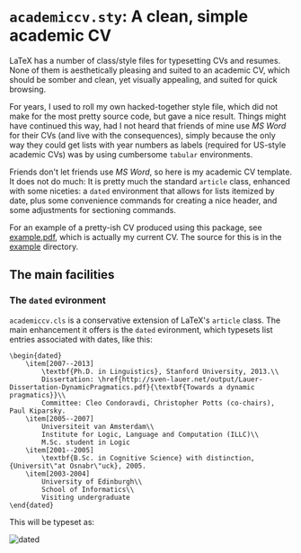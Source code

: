 # `academiccv.sty`: A clean, simple academic CV

LaTeX has a number of class/style files for typesetting CVs and resumes. None
of them is aesthetically pleasing and suited to an academic CV, which should be
somber and clean, yet visually appealing, and suited for quick browsing.

For years, I used to roll my own hacked-together style file, which did not make
for the most pretty source code, but gave a nice result. Things might have 
continued this way, had I not heard that friends of mine use *MS Word* for 
their  CVs (and live with the consequences), simply because the only way they 
could get lists with year numbers as labels (required for US-style academic 
CVs) was by using cumbersome `tabular` environments.

Friends don't let friends use *MS Word*, so here is my academic CV template. 
It does not do much: It is pretty much the standard `article` class, enhanced
with some niceties: a `dated` environment that allows for lists itemized by
date, plus some convenience commands for creating a nice header, and some 
adjustments for sectioning commands.

For an example of a pretty-ish CV produced using this package, see 
[example.pdf](example/main.pdf), which is actually my current CV. 
The source for this is in the [example](example/) directory.

## The main facilities

### The `dated` evironment

`academiccv.cls` is a conservative extension of LaTeX's `article` class. The 
main enhancement it offers is the `dated` evironment, which typesets list entries associated with dates, like this:

```
\begin{dated} 
    \item[2007--2013] 
        \textbf{Ph.D. in Linguistics}, Stanford University, 2013.\\
        Dissertation: \href{http://sven-lauer.net/output/Lauer-Dissertation-DynamicPragmatics.pdf}{\textbf{Towards a dynamic pragmatics}}\\
        Committee: Cleo Condoravdi, Christopher Potts (co-chairs), Paul Kiparsky.
    \item[2005--2007]
        Universiteit van Amsterdam\\
        Institute for Logic, Language and Computation (ILLC)\\
        M.Sc. student in Logic
    \item[2001--2005] 
        \textbf{B.Sc. in Cognitive Science} with distinction, {Universit\"at Osnabr\"uck}, 2005. 
    \item[2003-2004]
        University of Edinburgh\\
        School of Informatics\\
        Visiting undergraduate 
\end{dated}
```

This will be typeset as: 

![dated](http://www.sven-lauer.net/files/files/academiccv/years.png)


